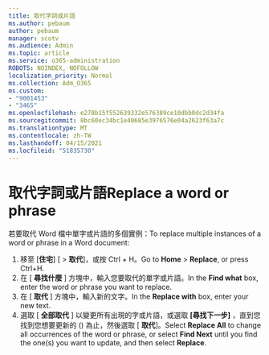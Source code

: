 ```yaml
---
title: 取代字詞或片語
ms.author: pebaum
author: pebaum
manager: scotv
ms.audience: Admin
ms.topic: article
ms.service: o365-administration
ROBOTS: NOINDEX, NOFOLLOW
localization_priority: Normal
ms.collection: Adm_O365
ms.custom:
- "9001453"
- "3465"
ms.openlocfilehash: e278b15f552639332e576389ce10dbb0dc2d34fa
ms.sourcegitcommit: 8bc60ec34bc1e40685e3976576e04a2623f63a7c
ms.translationtype: MT
ms.contentlocale: zh-TW
ms.lasthandoff: 04/15/2021
ms.locfileid: "51835730"
---
```

# <a name="replace-a-word-or-phrase"></a><span data-ttu-id="0a283-102">取代字詞或片語</span><span class="sxs-lookup"><span data-stu-id="0a283-102">Replace a word or phrase</span></span>

<span data-ttu-id="0a283-103">若要取代 Word 檔中單字或片語的多個實例：</span><span class="sxs-lookup"><span data-stu-id="0a283-103">To replace multiple instances of a word or phrase in a Word document:</span></span>

1. <span data-ttu-id="0a283-104">移至 [**住宅**] [  >  **取代**]，或按 Ctrl + H。</span><span class="sxs-lookup"><span data-stu-id="0a283-104">Go to **Home** > **Replace**, or press Ctrl+H.</span></span>
2. <span data-ttu-id="0a283-105">在 [ **尋找什麼** ] 方塊中，輸入您要取代的單字或片語。</span><span class="sxs-lookup"><span data-stu-id="0a283-105">In the **Find what** box, enter the word or phrase you want to replace.</span></span> 
3. <span data-ttu-id="0a283-106">在 [ **取代** ] 方塊中，輸入新的文字。</span><span class="sxs-lookup"><span data-stu-id="0a283-106">In the **Replace with** box, enter your new text.</span></span>
3. <span data-ttu-id="0a283-107">選取 [ **全部取代** ] 以變更所有出現的字或片語，或選取 **[尋找下一步]** ，直到您找到您想要更新的 () 為止，然後選取 [ **取代**]。</span><span class="sxs-lookup"><span data-stu-id="0a283-107">Select **Replace All** to change all occurrences of the word or phrase, or select **Find Next** until you find the one(s) you want to update, and then select **Replace**.</span></span>